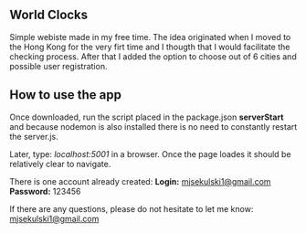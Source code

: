 ## World Clocks
Simple webiste made in my free time.
The idea originated when I moved to the Hong Kong for the very firt time and I thougth that I would facilitate the checking process. After that I added the option to choose out of 6 cities and possible user registration. 

## How to use the app
Once downloaded, run the script placed in the package.json **serverStart** and because nodemon is also installed there is no need to constantly restart the server.js.

Later, type: _localhost:5001_ in a browser.
Once the page loades it should be relatively clear to navigate.

There is one account already created:
**Login:** mjsekulski1@gmail.com
**Password:** 123456


If there are any questions, please do not hesitate to let me know:
mjsekulski1@gmail.com